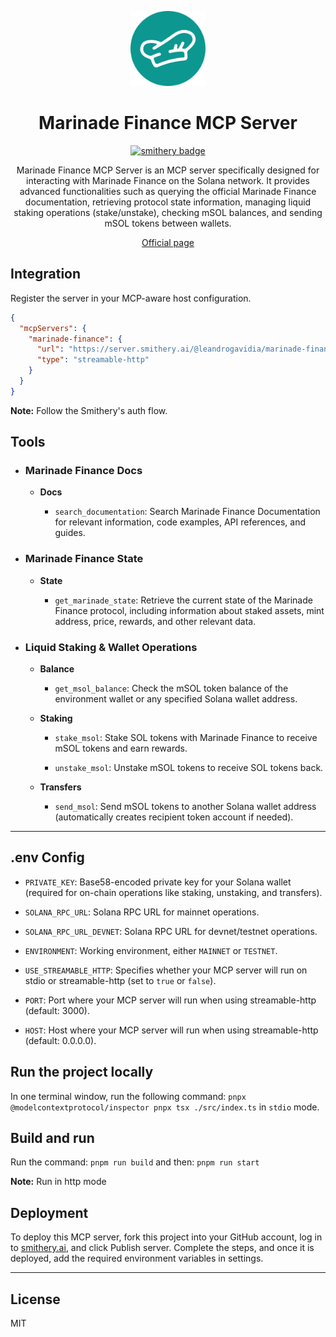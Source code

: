 <div align="center">

<p></p>

<img src="./assets/mnde-lofo.svg" width=120 height=120 />

<p></p>

<h1>Marinade Finance MCP Server</h1>

<a href="https://smithery.ai/server/@leandrogavidia/marinade-finance-mcp-server" target="_blank">
<img src="https://smithery.ai/badge/@leandrogavidia/marinade-finance-mcp-server" alt="smithery badge">
</a>

<p></p>

<p>Marinade Finance MCP Server is an MCP server specifically designed for interacting with Marinade Finance on the Solana network. It provides advanced functionalities such as querying the official Marinade Finance documentation, retrieving protocol state information, managing liquid staking operations (stake/unstake), checking mSOL balances, and sending mSOL tokens between wallets.</p>

<a href="https://smithery.ai/server/@leandrogavidia/marinade-finance-mcp-server" target="_blank">Official page</a>
</div>

## Integration

Register the server in your MCP-aware host configuration.
```json
{
  "mcpServers": {
    "marinade-finance": {
      "url": "https://server.smithery.ai/@leandrogavidia/marinade-finance-mcp-server/mcp",
      "type": "streamable-http"
    }
  }
}
```

**Note:** Follow the Smithery's auth flow.

## Tools

- ### Marinade Finance Docs 

    - **Docs**
        
        - `search_documentation`: Search Marinade Finance Documentation for relevant information, code examples, API references, and guides.

- ### Marinade Finance State

    - **State**
        
        - `get_marinade_state`: Retrieve the current state of the Marinade Finance protocol, including information about staked assets, mint address, price, rewards, and other relevant data.

- ### Liquid Staking & Wallet Operations

    - **Balance**
        
        - `get_msol_balance`: Check the mSOL token balance of the environment wallet or any specified Solana wallet address.

    - **Staking**
        
        - `stake_msol`: Stake SOL tokens with Marinade Finance to receive mSOL tokens and earn rewards.
        
        - `unstake_msol`: Unstake mSOL tokens to receive SOL tokens back.
    
    - **Transfers**
        
        - `send_msol`: Send mSOL tokens to another Solana wallet address (automatically creates recipient token account if needed).

---

## .env Config

- `PRIVATE_KEY`: Base58-encoded private key for your Solana wallet (required for on-chain operations like staking, unstaking, and transfers).

- `SOLANA_RPC_URL`: Solana RPC URL for mainnet operations.

- `SOLANA_RPC_URL_DEVNET`: Solana RPC URL for devnet/testnet operations.

- `ENVIRONMENT`: Working environment, either `MAINNET` or `TESTNET`.

- `USE_STREAMABLE_HTTP`: Specifies whether your MCP server will run on stdio or streamable-http (set to `true` or `false`).

- `PORT`: Port where your MCP server will run when using streamable-http (default: 3000).

- `HOST`: Host where your MCP server will run when using streamable-http (default: 0.0.0.0).

## Run the project locally

In one terminal window, run the following command: `pnpx @modelcontextprotocol/inspector pnpx tsx ./src/index.ts` in `stdio` mode.

## Build and run

Run the command: `pnpm run build` and then: `pnpm run start`

**Note:** Run in http mode

## Deployment

To deploy this MCP server, fork this project into your GitHub account, log in to [smithery.ai](https://smithery.ai/), and click Publish server. Complete the steps, and once it is deployed, add the required environment variables in settings.

---

## License

MIT

